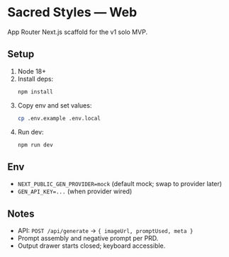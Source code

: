 # Sacred Styles — Web

App Router Next.js scaffold for the v1 solo MVP.

## Setup

1. Node 18+
2. Install deps:
   ```bash
   npm install
   ```
3. Copy env and set values:
   ```bash
   cp .env.example .env.local
   ```
4. Run dev:
   ```bash
   npm run dev
   ```

## Env

- `NEXT_PUBLIC_GEN_PROVIDER=mock` (default mock; swap to provider later)
- `GEN_API_KEY=...` (when provider wired)

## Notes

- API: `POST /api/generate` → `{ imageUrl, promptUsed, meta }`
- Prompt assembly and negative prompt per PRD.
- Output drawer starts closed; keyboard accessible.

